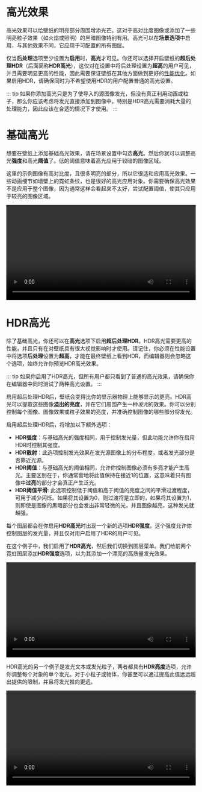 # 高光效果

高光效果可以给壁纸的明亮部分周围增添光芒。这对于高对比度图像或添加了一些明亮粒子效果（如火焰或照明）的黑暗图像特别有用。高光可以在**场景选项**中启用，与其他效果不同，它应用于可配置的所有图层。

仅当**后处理**选项至少设置为**启用**时，**高光**才可见。你还可以选择开启壁纸的**超后处理HDR**（后面简称**HDR高光**），这仅对在设置中将后处理设置为**超高**的用户可见，并且需要明显更高的性能，因此需要保证壁纸在其他方面做到更好的[性能优化](/wallpaper-engine-docs/scene/performance/texture)。如果启用HDR，请确保同时为不希望使用HDR的用户配置普通的高光设置。

::: tip
如果你添加高光只是为了使导入的源图像发光，但没有真正利用动画或粒子，那么你应该考虑将发光直接添加到图像中。特别是HDR高光需要消耗大量的处理能力，因此应该在合适的情况下才使用。
:::

# 基础高光

想要在壁纸上添加基础高光效果，请在场景设置中勾选**高光**。然后你就可以调整高光**强度**和高光**阈值**了。低的阈值意味着高光应用于较暗的图像区域。

这里的示例图像有高对比度，且很多明亮的部分，所以它很适和应用高光效果。一些动画细节如墙壁上的霓虹条纹，也是很好的高光应用对象。你需要确保高光效果不是应用于整个图像，因为通常这样会看起来不太好，尝试配置阈值，使其只应用于较亮的图像区域。

<video width="100%" controls>
  <source :src="$withBase('/videos/effects_bloom_basic.mp4')" type="video/mp4">
  Your browser does not support the video tag.
</video>


# HDR高光

除了基础高光，你还可以在**高光**选项下启用**超后处理HDR**。HDR高光需要更高的性能，并且只有在对壁纸具有很大视觉影响时才使用。请记住，你必须在性能设置中将选项**后处理**设置为**超高**，才能在最终壁纸上看到HDR，而编辑器则会忽略这个选项，始终允许你预览HDR高光效果。

::: tip
如果你启用了HDR高光，但所有用户都只看到了普通的高光效果，请确保你在编辑器中同时测试了两种高光设置。
:::

启用超后处理HDR后，壁纸会变得比你的显示器物理上能够显示的更亮。HDR高光可以提取这些图像**溢出的亮度**，并在它们周围产生一种*发光*的效果。你可以分别控制每个图像、图像效果或粒子效果的亮度，并准确控制图像的哪些部分将发光。

启用超后处理HDR后，将增加以下额外选项：

* **HDR强度**：与基础高光的强度相同，用于控制发光量，但此功能允许你在启用HDR时控制其强度。
* **HDR散射**：此选项控制发光效果在发光源图像上的分布程度，或者发光部分是否靠近光源。
* **HDR阈值**：与基础高光的阈值相同，允许你控制图像必须有多亮才能产生高光。主要区别在于，你通常营地将此值保持在接近1的位置，这意味着只有图像中**过亮**的部分才会真正产生泛光。
* **HDR阈值平滑**: 此选项控制低于阈值和高于阈值的亮度之间的平滑过渡程度，可用于减少闪烁。如果将其设置为0，则过渡将是立即的，如果将其设置为1，则即使是图像的黑暗部分也会发出非常轻微的光，并且图像越亮，这种发光就越强。

每个图层都会在你启用**HDR高光**时出现一个新的选项**HDR强度**。这个强度允许你控制图层的发光量，并且仅对用户启用了HDR的用户可见。

在这个例子中，我们启用了**HDR高光**，然后我们切换到图层菜单。我们给前两个霓虹图层添加**HDR强度**选项，以为其添加一个漂亮的高质量发光效果。

<video width="100%" controls>
  <source :src="$withBase('/videos/effects_hdr_bloom.mp4')" type="video/mp4">
  Your browser does not support the video tag.
</video>

HDR高光的另一个例子是发光文本或发光粒子，两者都具有**HDR亮度**选项，允许你调整每个对象的单个发光。对于小粒子或物体，你甚至可以通过提高此值远远超出提供的限制，并且将发光推向更远。

<video width="100%" controls>
  <source :src="$withBase('/videos/effects_hdr_bloom_examples.mp4')" type="video/mp4">
  Your browser does not support the video tag.
</video>

